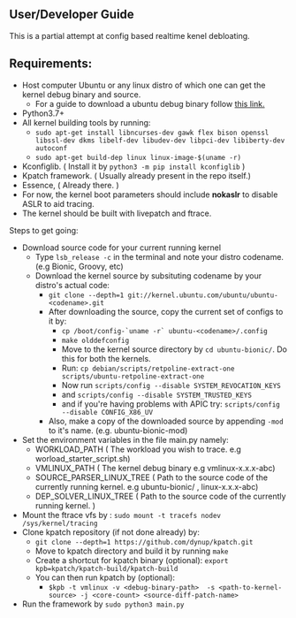 ## User/Developer Guide

This is a partial attempt at config based realtime kenel debloating.


## Requirements:
- Host computer Ubuntu or any linux distro of which one can get the kernel debug binary and source.
    - For a guide to download a ubuntu debug binary follow [this link.](https://askubuntu.com/questions/197016/how-to-install-a-package-that-contains-ubuntu-kernel-debug-symbols)
- Python3.7+
- All kernel building tools by running:
    - `sudo apt-get install libncurses-dev gawk flex bison openssl libssl-dev dkms libelf-dev libudev-dev libpci-dev libiberty-dev autoconf`
    - `sudo apt-get build-dep linux linux-image-$(uname -r)`
- Kconfiglib. ( Install it by `python3 -m pip install kconfiglib` )
- Kpatch framework. ( Usually already present in the repo itself.)
- Essence, ( Already there. )
- For now, the kernel boot parameters should include __nokaslr__ to disable ASLR to aid tracing.
- The kernel should be built with livepatch and ftrace.


Steps to get going:

- Download source code for your current running kernel
  - Type `lsb_release -c` in the terminal and note your distro codename. (e.g Bionic, Groovy, etc)
  - Download the kernel source by subsituting codename by your distro's actual code:
    - `git clone --depth=1 git://kernel.ubuntu.com/ubuntu/ubuntu-<codename>.git`
    - After downloading the source, copy the current set of configs to it by:
        - ```cp /boot/config-`uname -r` ubuntu-<codename>/.config```
        - `make olddefconfig`
        - Move to the kernel source directory by `cd ubuntu-bionic/`. Do this for both the kernels.
        - Run: `cp debian/scripts/retpoline-extract-one scripts/ubuntu-retpoline-extract-one`
        - Now run `scripts/config --disable SYSTEM_REVOCATION_KEYS`
        - and `scripts/config --disable SYSTEM_TRUSTED_KEYS`
        - and if you're having problems with APIC try: `scripts/config --disable CONFIG_X86_UV`
    - Also, make a copy of the downloaded source by appending `-mod` to it's name. (e.g. ubuntu-bionic-mod)
- Set the environment variables in the file main.py namely:
    - WORKLOAD_PATH ( The workload you wish to trace. e.g worload_starter_script.sh)
    - VMLINUX_PATH ( The kernel debug binary e.g vmlinux-x.x.x-abc)
    - SOURCE_PARSER_LINUX_TREE ( Path to the source code of the currently running kernel. e.g ubuntu-bionic/ , linux-x.x.x-abc)
    - DEP_SOLVER_LINUX_TREE ( Path to the source code of the currently running kernel. )
- Mount the ftrace vfs by  :  `sudo mount -t tracefs nodev /sys/kernel/tracing`
- Clone kpatch repository (if not done already) by:
    - `git clone --depth=1 https://github.com/dynup/kpatch.git`
    - Move to kpatch directory and build it by running `make`
    - Create a shortcut for kpatch binary (optional): `export kpb=kpatch/kpatch-build/kpatch-build`
    - You can then run kpatch by (optional): 
        - `$kpb -t vmlinux -v <debug-binary-path>  -s <path-to-kernel-source> -j <core-count> <source-diff-patch-name>`
- Run the framework by `sudo python3 main.py`